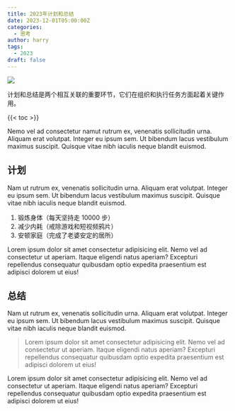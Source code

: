 ```yaml
---
title: 2023年计划和总结
date: 2023-12-01T05:00:00Z
categories:
  - 思考
author: harry
tags:
  - 2023
draft: false
---
```


<img src="https://pic.imgdb.cn/item/656f2c23c458853aef77b528.jpg" />

计划和总结是两个相互关联的重要环节，它们在组织和执行任务方面起着关键作用。

<!--more-->

{{< toc >}}

Nemo vel ad consectetur namut rutrum ex, venenatis sollicitudin urna. Aliquam erat volutpat. Integer eu ipsum sem. Ut bibendum lacus vestibulum maximus suscipit. Quisque vitae nibh iaculis neque blandit euismod.

## 计划

Nam ut rutrum ex, venenatis sollicitudin urna. Aliquam erat volutpat. Integer eu ipsum sem. Ut bibendum lacus vestibulum maximus suscipit. Quisque vitae nibh iaculis neque blandit euismod.

1. 锻炼身体（每天坚持走 10000 步）
2. 减少内耗（戒除游戏和短视频鸦片）
3. 安顿家庭（完成了老婆安定的居所）

Lorem ipsum dolor sit amet consectetur adipisicing elit. Nemo vel ad consectetur ut aperiam. Itaque eligendi natus aperiam? Excepturi repellendus consequatur quibusdam optio expedita praesentium est adipisci dolorem ut eius!


## 总结

Nam ut rutrum ex, venenatis sollicitudin urna. Aliquam erat volutpat. Integer eu ipsum sem. Ut bibendum lacus vestibulum maximus suscipit. Quisque vitae nibh iaculis neque blandit euismod.

> Lorem ipsum dolor sit amet consectetur adipisicing elit. Nemo vel ad consectetur ut aperiam. Itaque eligendi natus aperiam? Excepturi repellendus consequatur quibusdam optio expedita praesentium est adipisci dolorem ut eius!

Lorem ipsum dolor sit amet consectetur adipisicing elit. Nemo vel ad consectetur ut aperiam. Itaque eligendi natus aperiam? Excepturi repellendus consequatur quibusdam optio expedita praesentium est adipisci dolorem ut eius!